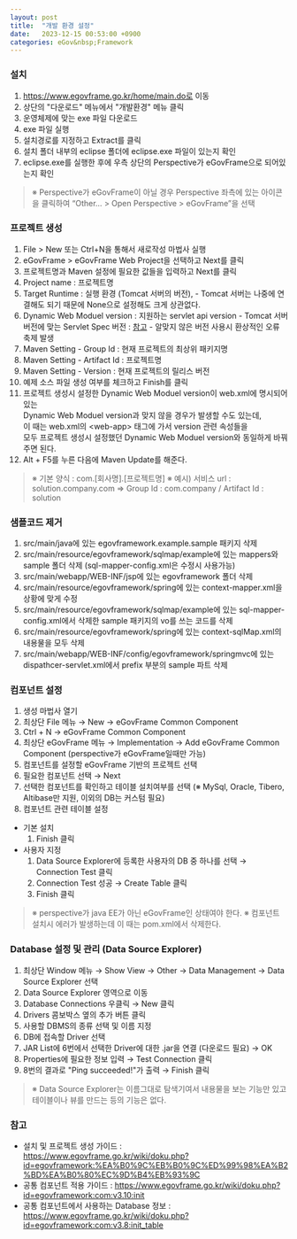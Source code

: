 ```yaml
---
layout: post
title:  "개발 환경 설정"
date:   2023-12-15 00:53:00 +0900
categories: eGov&nbsp;Framework
---
```


### 설치

1. https://www.egovframe.go.kr/home/main.do로 이동
2. 상단의 "다운로드" 메뉴에서 "개발환경" 메뉴 클릭
3. 운영체제에 맞는 exe 파일 다운로드
4. exe 파일 실행
5. 설치경로를 지정하고 Extract를 클릭
6. 설치 폴더 내부의 eclipse 폴더에 eclipse.exe 파일이 있는지 확인
7. eclipse.exe를 실행한 후에 우측 상단의 Perspective가 eGovFrame으로 되어있는지 확인
>※ Perspective가 eGovFrame이 아닐 경우 Perspective 좌측에 있는 아이콘을 클릭하여 “Other… > Open Perspective > eGovFrame”을 선택

### 프로젝트 생성

1. File > New 또는 Ctrl+N을 통해서 새로작성 마법사 실행
2. eGovFrame > eGovFrame Web Project을 선택하고 Next를 클릭
3. 프로젝트명과 Maven 설정에 필요한 값들을 입력하고 Next를 클릭
  1. Project name : 프로젝트명
  2.  Target Runtime : 실행 환경 (Tomcat 서버의 버전),
    - Tomcat 서버는 나중에 연결해도 되기 때문에 None으로 설정해도 크게 상관없다.
  3. Dynamic Web Moduel version : 지원하는 servlet api version
    -  Tomcat 서버 버전에 맞는 Servlet Spec 버전 : <a href="http://tomcat.apache.org/whichversion.html" target="_blank">참고</a>
    - 알맞지 않은 버전 사용시 환상적인 오류 축제 발생
  4. Maven Setting - Group Id : 현재 프로젝트의 최상위 패키지명
  5. Maven Setting - Artifact Id : 프로젝트명
  6. Maven Setting - Version : 현재 프로젝트의 릴리스 버전
4. 예제 소스 파일 생성 여부를 체크하고 Finish를 클릭
5. 프로젝트 생성시 설정한 Dynamic Web Moduel version이 web.xml에 명시되어있는  
Dynamic Web Moduel version과 맞지 않을 경우가 발생할 수도 있는데,  
이 때는 web.xml의 &lt;web-app> 태그에 가서 version 관련 속성들을  
모두 프로젝트 생성시 설정했던 Dynamic Web Moduel version와 동일하게 바꿔주면 된다.
6. Alt + F5를 누른 다음에 Maven Update를 해준다.

>※ 기본 양식 : com.[회사명].[프로젝트명]
>※ 예시) 서비스 url : solution.company.com => Group Id : com.company / Artifact Id : solution

### 샘플코드 제거

1. src/main/java에 있는 egovframework.example.sample 패키지 삭제
2. src/main/resource/egovframework/sqlmap/example에 있는 mappers와 sample 폴더 삭제 (sql-mapper-config.xml은 수정시 사용가능)
3. src/main/webapp/WEB-INF/jsp에 있는 egovframework 폴더 삭제
4. src/main/resource/egovframework/spring에 있는 context-mapper.xml을 상황에 맞게 수정
5. src/main/resource/egovframework/sqlmap/example에 있는 sql-mapper-config.xml에서 삭제한 sample 패키지의 vo를 쓰는 코드를 삭제
6. src/main/resource/egovframework/spring에 있는 context-sqlMap.xml의 내용물을 모두 삭제
7. src/main/webapp/WEB-INF/config/egovframework/springmvc에 있는 dispathcer-servlet.xml에서 prefix 부분의 sample 파트 삭제

### 컴포넌트 설정

1. 생성 마법사 열기
  1. 최상단 File 메뉴 → New → eGovFrame Common Component
  2. Ctrl + N → eGovFrame Common Component
  3. 최상단 eGovFrame 메뉴 → Implementation → Add eGovFrame Common Component (perspective가 eGovFrame일때만 가능)
2. 컴포넌트를 설정할 eGovFrame 기반의 프로젝트 선택
3. 필요한 컴포넌트 선택 → Next
4. 선택한 컴포넌트를 확인하고 테이블 설치여부를 선택 (※ MySql, Oracle, Tibero, Altibase만 지원, 이외의 DB는 커스텀 필요)
5. 컴포넌트 관련 테이블 설정
  - 기본 설치
    1. Finish 클릭
  - 사용자 지정
    1. Data Source Explorer에 등록한 사용자의 DB 중 하나를 선택 → Connection Test 클릭
    2. Connection Test 성공 → Create Table 클릭
    3. Finish 클릭

>※ perspective가 java EE가 아닌 eGovFrame인 상태여야 한다.
>※ 컴포넌트 설치시 에러가 발생하는데 이 때는 pom.xml에서 삭제한다.

### Database 설정 및 관리 (Data Source Explorer)

1. 최상단 Window 메뉴 → Show View → Other → Data Management → Data Source Explorer 선택
2. Data Source Explorer 영역으로 이동
3. Database Connections 우클릭 → New 클릭
4. Drivers 콤보박스 옆의 추가 버튼 클릭
5. 사용할 DBMS의 종류 선택 및 이름 지정
6. DB에 접속할 Driver 선택
7. JAR List에 6번에서 선택한 Driver에 대한 .jar을 연결 (다운로드 필요) → OK
8. Properties에 필요한 정보 입력 → Test Connection 클릭
9. 8번의 결과로 "Ping succeeded!"가 출력 → Finish 클릭

>※ Data Source Explorer는 이름그대로 탐색기여서 내용물을 보는 기능만 있고 테이블이나 뷰를 만드는 등의 기능은 없다.

### 참고

- 설치 및 프로젝트 생성 가이드 : https://www.egovframe.go.kr/wiki/doku.php?id=egovframework:%EA%B0%9C%EB%B0%9C%ED%99%98%EA%B2%BD%EA%B0%80%EC%9D%B4%EB%93%9C
- 공통 컴포넌트 적용 가이드 : https://www.egovframe.go.kr/wiki/doku.php?id=egovframework:com:v3.10:init
- 공통 컴포넌트에서 사용하는 Database 정보 : https://www.egovframe.go.kr/wiki/doku.php?id=egovframework:com:v3.8:init_table